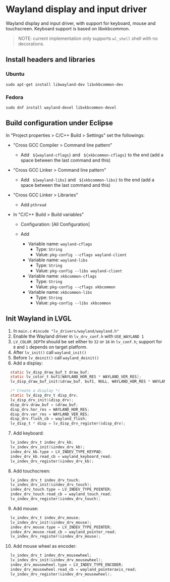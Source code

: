 # Wayland display and input driver

Wayland display and input driver, with support for keyboard, mouse and touchscreen.
Keyboard support is based on libxkbcommon.

> NOTE: current implementation only supports `wl_shell` shell with no decorations.


## Install headers and libraries

### Ubuntu

```
sudo apt-get install libwayland-dev libxkbcommon-dev
```

### Fedora

```
sudo dnf install wayland-devel libxkbcommon-devel
```


## Build configuration under Eclipse

In "Project properties > C/C++ Build > Settings" set the followings:

- "Cross GCC Compiler > Command line pattern"
  - Add ` ${wayland-cflags}` and ` ${xkbcommon-cflags}` to the end (add a space between the last command and this)


- "Cross GCC Linker > Command line pattern"
  - Add ` ${wayland-libs}` and ` ${xkbcommon-libs}`  to the end (add a space between the last command and this)


- "Cross GCC Linker > Libraries"
  - Add `pthread`


- In "C/C++ Build > Build variables"
  - Configuration: [All Configuration]

  - Add
    - Variable name: `wayland-cflags`
      - Type: `String`
      - Value: `pkg-config --cflags wayland-client`
    - Variable name: `wayland-libs`
      - Type: `String`
      - Value: `pkg-config --libs wayland-client`
    - Variable name: `xkbcommon-cflags`
      - Type: `String`
      - Value: `pkg-config --cflags xkbcommon`
    - Variable name: `xkbcommon-libs`
      - Type: `String`
      - Value: `pkg-config --libs xkbcommon`


## Init Wayland in LVGL

1. In `main.c` `#incude "lv_drivers/wayland/wayland.h"`
2. Enable the Wayland driver in `lv_drv_conf.h` with `USE_WAYLAND 1`
3. `LV_COLOR_DEPTH` should be set either to `32` or `16` in `lv_conf.h`;
   support for `8` and `1` depends on target platform.
4. After `lv_init()` call `wayland_init()`
5. Before `lv_deinit()` call `wayland_deinit()`
6. Add a display:
```c
  static lv_disp_draw_buf_t draw_buf;
  static lv_color_t buf1[WAYLAND_HOR_RES * WAYLAND_VER_RES];
  lv_disp_draw_buf_init(&draw_buf, buf1, NULL, WAYLAND_HOR_RES * WAYLAND_VER_RES);

  /* Create a display */
  static lv_disp_drv_t disp_drv;
  lv_disp_drv_init(&disp_drv);
  disp_drv.draw_buf = &draw_buf;
  disp_drv.hor_res = WAYLAND_HOR_RES;
  disp_drv.ver_res = WAYLAND_VER_RES;
  disp_drv.flush_cb = wayland_flush;
  lv_disp_t * disp = lv_disp_drv_register(&disp_drv);
```
7. Add keyboard:
```c
  lv_indev_drv_t indev_drv_kb;
  lv_indev_drv_init(&indev_drv_kb);
  indev_drv_kb.type = LV_INDEV_TYPE_KEYPAD;
  indev_drv_kb.read_cb = wayland_keyboard_read;
  lv_indev_drv_register(&indev_drv_kb);
```
8. Add touchscreen:
```c
  lv_indev_drv_t indev_drv_touch;
  lv_indev_drv_init(&indev_drv_touch);
  indev_drv_touch.type = LV_INDEV_TYPE_POINTER;
  indev_drv_touch.read_cb = wayland_touch_read;
  lv_indev_drv_register(&indev_drv_touch);
```
9. Add mouse:
```c
  lv_indev_drv_t indev_drv_mouse;
  lv_indev_drv_init(&indev_drv_mouse);
  indev_drv_mouse.type = LV_INDEV_TYPE_POINTER;
  indev_drv_mouse.read_cb = wayland_pointer_read;
  lv_indev_drv_register(&indev_drv_mouse);
```
10. Add mouse wheel as encoder:
```c
  lv_indev_drv_t indev_drv_mousewheel;
  lv_indev_drv_init(&indev_drv_mousewheel);
  indev_drv_mousewheel.type = LV_INDEV_TYPE_ENCODER;
  indev_drv_mousewheel.read_cb = wayland_pointeraxis_read;
  lv_indev_drv_register(&indev_drv_mousewheel);
```
